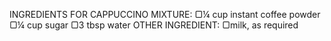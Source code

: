 INGREDIENTS
FOR CAPPUCCINO MIXTURE:
▢¼ cup instant coffee powder
▢¼ cup sugar
▢3 tbsp water
OTHER INGREDIENT:
▢milk, as required